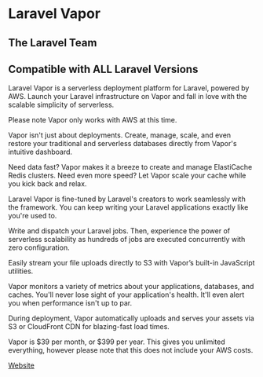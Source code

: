 # Laravel Vapor

## The Laravel Team

## Compatible with ALL Laravel Versions

Laravel Vapor is a serverless deployment platform for Laravel, powered by AWS. Launch your Laravel infrastructure on Vapor and fall in love with the scalable simplicity of serverless.

Please note Vapor only works with AWS at this time.

Vapor isn't just about deployments. Create, manage, scale, and even restore your traditional and serverless databases directly from Vapor's intuitive dashboard.

Need data fast? Vapor makes it a breeze to create and manage ElastiCache Redis clusters. Need even more speed? Let Vapor scale your cache while you kick back and relax.

Laravel Vapor is fine-tuned by Laravel's creators to work seamlessly with the framework. You can keep writing your Laravel applications exactly like you're used to.

Write and dispatch your Laravel jobs. Then, experience the power of serverless scalability as hundreds of jobs are executed concurrently with zero configuration.

Easily stream your file uploads directly to S3 with Vapor’s built-in JavaScript utilities.

Vapor monitors a variety of metrics about your applications, databases, and caches. You'll never lose sight of your application's health. It'll even alert you when performance isn't up to par.

During deployment, Vapor automatically uploads and serves your assets via S3 or CloudFront CDN for blazing-fast load times.

Vapor is $39 per month, or $399 per year. This gives you unlimited everything, however please note that this does not include your AWS costs.


[Website]([https://](https://forge.laravel.com/))